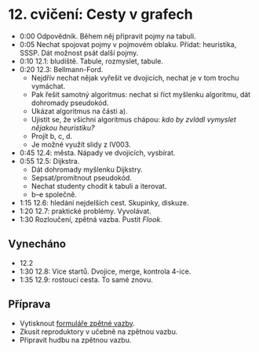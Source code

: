 # 12. cvičení: Cesty v grafech

* 0:00 Odpovědník. Během něj připravit pojmy na tabuli.
* 0:05 Nechat spojovat pojmy v pojmovém oblaku. Přidat: heuristika, SSSP.
       Dát možnost psát další pojmy.
* 0:10 12.1: bludiště. Tabule, rozmyslet, tabule.
* 0:20 12.3: Bellmann-Ford.
    - Nejdřív nechat nějak vyřešit ve dvojicích, nechat je v tom trochu vymáchat.
    - Pak řešit samotný algoritmus: nechat si říct myšlenku algoritmu, dát
      dohromady pseudokód.
    - Ukázat algoritmus na části a).
    - Ujistit se, že všichni algoritmus chápou: *kdo by zvládl vymyslet nějakou
      heuristiku?*
    - Projít b, c, d.
    - Je možné využít slidy z IV003.
* 0:45 12.4: města. Nápady ve dvojicích, vysbírat.
* 0:55 12.5: Dijkstra.
    - Dát dohromady myšlenku Dijkstry.
    - Sepsat/promítnout pseudokód.
    - Nechat studenty chodit k tabuli a iterovat.
    - b–e společně.
* 1:15 12.6: hledání nejdelších cest. Skupinky, diskuze.
* 1:20 12.7: praktické problémy. Vyvolávat.
* 1:30 Rozloučení, zpětná vazba. Pustit *Flook*.

## Vynecháno

* 12.2
* 1:30 12.8: Více startů. Dvojice, merge, kontrola 4-ice.
* 1:35 12.9: rostoucí cesta. To samé znovu.

## Příprava

 * Vytisknout [formuláře zpětné vazby](../aktivity/cv13/feedback).
 * Zkusit reproduktory v učebně na zpětnou vazbu.
 * Připravit hudbu na zpětnou vazbu.
